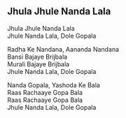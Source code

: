 ## Jhula Jhule Nanda Lala

Jhula Jhule Nanda Lala  
Jhule Nanda Lala, Dole Gopala

Radha Ke Nandana, Aananda Nandana  
Bansi Bajaye Brijbala  
Murali Bajaye Brijbala  
Jhule Nanda Lala, Dole Gopala

Nanda Gopala, Yashoda Ke Bala  
Raas Rachaaye Gopa Bala  
Raas Rachaaye Gopa Bala  
Jhule Nanda Lala, Dole Gopala


